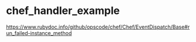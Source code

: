 # chef_handler_example

https://www.rubydoc.info/github/opscode/chef/Chef/EventDispatch/Base#run_failed-instance_method

